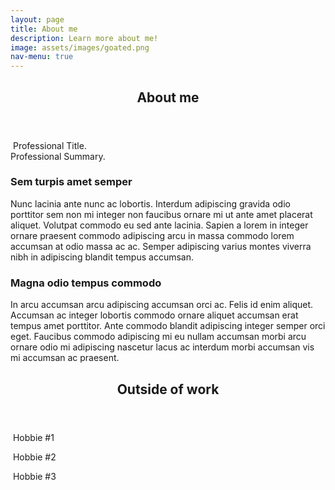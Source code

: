 ```yaml
---
layout: page
title: About me
description: Learn more about me!
image: assets/images/goated.png
nav-menu: true
---
```


<!-- Main -->
<div id="main" class="alt">

<!-- One -->
<section id="one">
	<div class="inner">
		<header class="major">
			<h1>About me</h1>
		</header>

<!-- Content -->
<p><span class="image left"><img src="{% link assets/images/goated.png %}" alt="" /></span>
Professional Title. <br />
Professional Summary. </p>

<div class="row">
	<div class="6u 12u$(small)">
		<h3>Sem turpis amet semper</h3>
		<p>Nunc lacinia ante nunc ac lobortis. Interdum adipiscing gravida odio porttitor sem non mi integer non faucibus ornare mi ut ante amet placerat aliquet. Volutpat commodo eu sed ante lacinia. Sapien a lorem in integer ornare praesent commodo adipiscing arcu in massa commodo lorem accumsan at odio massa ac ac. Semper adipiscing varius montes viverra nibh in adipiscing blandit tempus accumsan.</p>
	</div>
	<div class="6u$ 12u$(small)">
		<h3>Magna odio tempus commodo</h3>
		<p>In arcu accumsan arcu adipiscing accumsan orci ac. Felis id enim aliquet. Accumsan ac integer lobortis commodo ornare aliquet accumsan erat tempus amet porttitor. Ante commodo blandit adipiscing integer semper orci eget. Faucibus commodo adipiscing mi eu nullam accumsan morbi arcu ornare odio mi adipiscing nascetur lacus ac interdum morbi accumsan vis mi accumsan ac praesent.</p>

</div>


<!-- Two -->
<section id="two">
	<div class="inner">
		<header class="major">
			<h2>Outside of work</h2>
		</header>

<!-- Content -->
<p><span class="image left"><img src="{% link assets/images/goated.png %}" alt="" /></span>
Hobbie #1  </p>

<p><span class="image left"><img src="{% link assets/images/goated.png %}" alt="" /></span>
Hobbie #2  </p>

<p><span class="image left"><img src="{% link assets/images/goated.png %}" alt="" /></span>
Hobbie #3  </p>

</div>
